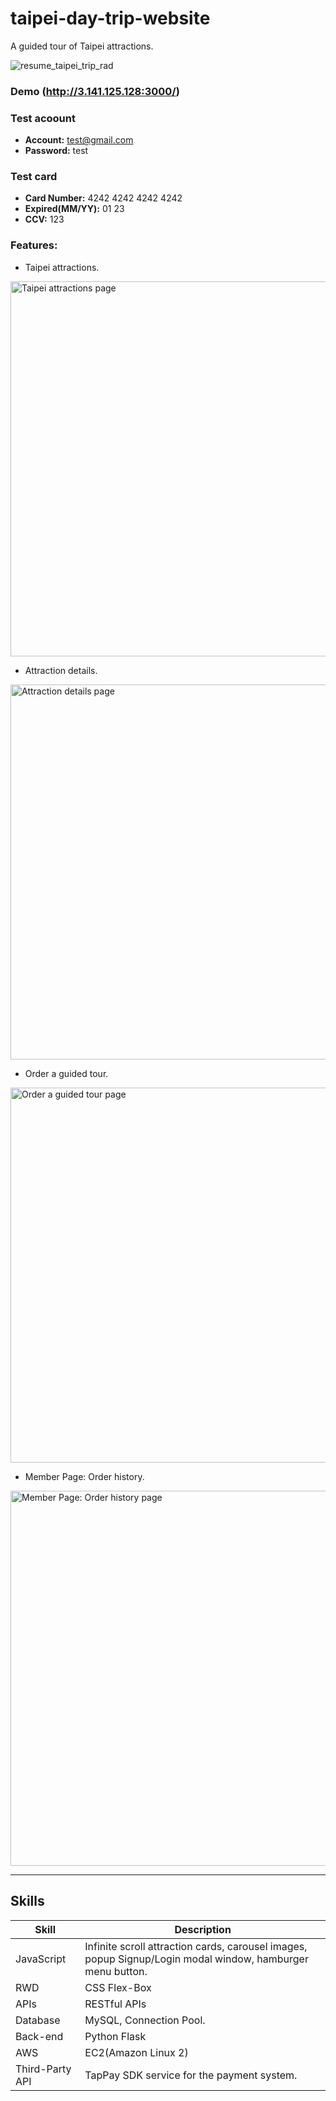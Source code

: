 # taipei-day-trip-website

A guided tour of Taipei attractions.

![resume_taipei_trip_rad](https://user-images.githubusercontent.com/61710519/131243692-0a8f6bb7-d8b0-499a-add2-b6848b118e3a.png)

### Demo (http://3.141.125.128:3000/)

### Test acoount
- **Account:** test@gmail.com
- **Password:** test
### Test card
- **Card Number:** 4242 4242 4242 4242
- **Expired(MM/YY):** 01 23 
- **CCV:** 123

### Features:
- Taipei attractions.

<img width="600" alt="Taipei attractions page" src="https://user-images.githubusercontent.com/61710519/131245068-3567d5b4-2c57-4045-a5a1-1de03ad3a425.png"></img>

- Attraction details.

<img width="600" alt="Attraction details page" src="https://user-images.githubusercontent.com/61710519/131245049-9df3eb1e-37f1-48f0-bb69-5f003d72a3f1.png"></img>

- Order a guided tour.

<img width="600" alt="Order a guided tour page" src="https://user-images.githubusercontent.com/61710519/131245183-73181411-89ed-4b60-85cd-77859c9d3ca0.png"></img>

- Member Page: Order history.

<img width="600" alt=" Member Page: Order history page" src="https://user-images.githubusercontent.com/61710519/131245040-331a9e5a-1462-4ff5-9998-02985da3c98f.png"></img>

---
## Skills

| Skill       | Description     | 
| ------------- |-------------| 
| JavaScript   | Infinite scroll attraction cards, carousel images, popup Signup/Login modal window, hamburger menu button. | 
| RWD   | CSS Flex-Box | 
| APIs   |  RESTful APIs | 
| Database  | MySQL, Connection Pool.  |   
| Back-end |Python Flask  | 
| AWS   | EC2(Amazon Linux 2)   | 
| Third-Party API | TapPay SDK service for the payment system. | 



